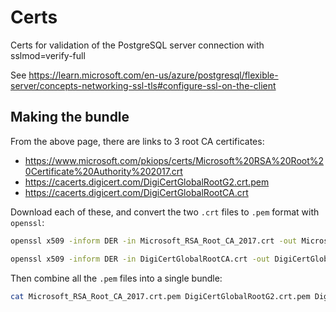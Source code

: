 # Certs

Certs for validation of the PostgreSQL server connection with sslmod=verify-full

See <https://learn.microsoft.com/en-us/azure/postgresql/flexible-server/concepts-networking-ssl-tls#configure-ssl-on-the-client>

## Making the bundle

From the above page, there are links to 3 root CA certificates:

- <https://www.microsoft.com/pkiops/certs/Microsoft%20RSA%20Root%20Certificate%20Authority%202017.crt>
- <https://cacerts.digicert.com/DigiCertGlobalRootG2.crt.pem>
- <https://cacerts.digicert.com/DigiCertGlobalRootCA.crt>

Download each of these, and convert the two `.crt` files to `.pem` format with `openssl`:

```bash
openssl x509 -inform DER -in Microsoft_RSA_Root_CA_2017.crt -out Microsoft_RSA_Root_CA_2017.crt.pem -outform PEM
```

```bash
openssl x509 -inform DER -in DigiCertGlobalRootCA.crt -out DigiCertGlobalRootCA.pem -outform PEM
```

Then combine all the `.pem` files into a single bundle:

```bash
cat Microsoft_RSA_Root_CA_2017.crt.pem DigiCertGlobalRootG2.crt.pem DigiCertGlobalRootCA.crt.pem > azure_postgres_ca_bundle.pem
```
